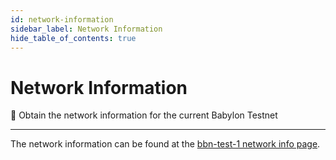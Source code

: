 ```yaml
---
id: network-information
sidebar_label: Network Information
hide_table_of_contents: true
---
```


# Network Information

🧐 Obtain the network information for the current Babylon Testnet

---

The network information can be found at the [bbn-test-1 network info page](https://github.com/babylonchain/networks/tree/main/bbn-test-1).
